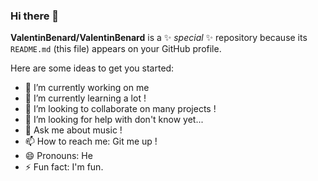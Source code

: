 ### Hi there 👋

**ValentinBenard/ValentinBenard** is a ✨ _special_ ✨ repository because its `README.md` (this file) appears on your GitHub profile.

Here are some ideas to get you started:

- 🔭 I’m currently working on me
- 🌱 I’m currently learning a lot !
- 👯 I’m looking to collaborate on many projects !
- 🤔 I’m looking for help with don't know yet...
- 💬 Ask me about music !
- 📫 How to reach me: Git me up !
- 😄 Pronouns: He
- ⚡ Fun fact: I'm fun.


